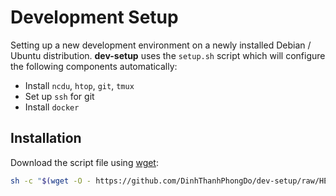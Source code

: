 # Development Setup

Setting up a new development environment on a newly installed Debian / Ubuntu distribution. **dev-setup** uses the `setup.sh` script which will configure the following components automatically:

- Install `ncdu`, `htop`, `git`, `tmux`
- Set up `ssh` for git
- Install `docker`

## Installation

Download the script file using [wget](https://www.gnu.org/software/wget):

```bash
sh -c "$(wget -O - https://github.com/DinhThanhPhongDo/dev-setup/raw/HEAD/setup.sh)"
```
